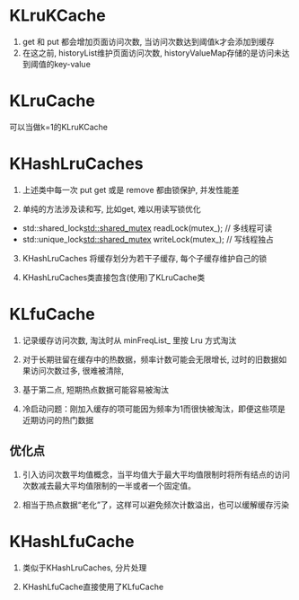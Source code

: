 
# KLruKCache
1.  get 和 put 都会增加页面访问次数, 当访问次数达到阈值k才会添加到缓存
2.  在这之前, historyList维护页面访问次数, historyValueMap存储的是访问未达到阈值的key-value
# KLruCache
可以当做k=1的KLruKCache
# KHashLruCaches
1. 上述类中每一次 put get 或是 remove 都由锁保护, 并发性能差

2. 单纯的方法涉及读和写, 比如get, 难以用读写锁优化
- std::shared_lock<std::shared_mutex> readLock(mutex_); // 多线程可读
- std::unique_lock<std::shared_mutex> writeLock(mutex_); // 写线程独占
3. KHashLruCaches 将缓存划分为若干子缓存, 每个子缓存维护自己的锁

4. KHashLruCaches类直接包含(使用)了KLruCache类


# KLfuCache
1. 记录缓存访问次数, 淘汰时从 minFreqList_ 里按 Lru 方式淘汰

2. 对于长期驻留在缓存中的热数据，频率计数可能会无限增长, 过时的旧数据如果访问次数过多, 很难被清除, 

3. 基于第二点, 短期热点数据可能容易被淘汰

4. 冷启动问题：刚加入缓存的项可能因为频率为1而很快被淘汰，即便这些项是近期访问的热门数据
## 优化点
1. 引入访问次数平均值概念，当平均值大于最大平均值限制时将所有结点的访问次数减去最大平均值限制的一半或者一个固定值。

2. 相当于热点数据“老化”了，这样可以避免频次计数溢出，也可以缓解缓存污染

# KHashLfuCache
1. 类似于KHashLruCaches, 分片处理

2. KHashLfuCache直接使用了KLfuCache
